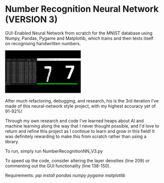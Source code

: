 # Number Recognition Neural Network (VERSION 3)

GUI-Enabled Neural Network from scratch for the MNIST database using Numpy, Pandas, Pygame and Matplotlib, which trains and then tests itself on recognising handwritten numbers.

<img src="multimedia/samplegif.gif" width="49%" height="49%"/>

After much refactoring, debugging, and research, his is the 3rd iteration I've made of this neural-network style project, with my highest accuracy yet of 91-92%!

Through my own research and code I've learned heaps about AI and machine learning along the way that I never thought possible, and I'd love to return and refine this project as I continue to learn and grow in this field! It was definitely rewarding to make this from scratch rather than using a library.

To run, simply run NumberRecognitionNN_V3.py

To speed up the code, consider altering the layer densities (line 209) or commenting out the GUI functionality (line 138-150).

Requirements:
*pip install pandas numpy pygame matplotlib*
